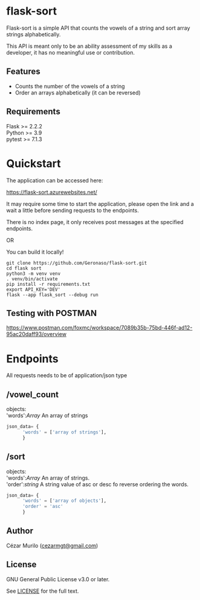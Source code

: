 # flask-sort
Flask-sort is a simple API that counts the vowels of a string and sort array strings alphabetically.

This API is meant only to be an ability assessment of my skills as a developer, it has no meaningful use or contribution.

## Features
* Counts the number of the vowels of a string
* Order an arrays alphabetically (it can be reversed)

## Requirements
Flask >= 2.2.2<br/>
Python >= 3.9<br/>
pytest >= 7.1.3

# Quickstart

The application can be accessed here: <br/>

https://flask-sort.azurewebsites.net/

It may require some time to start the application, please open the link and a wait a little before sending requests to the endpoints.

There is no index page, it only receives post messages at the specified endpoints.

OR

You can build it locally!

```
git clone https://github.com/Geronaso/flask-sort.git
cd flask sort
python3 -m venv venv
. venv/bin/activate
pip install -r requirements.txt
export API_KEY='DEV'
flask --app flask_sort --debug run
```

## Testing with POSTMAN

https://www.postman.com/foxmc/workspace/7089b35b-75bd-446f-ad12-95ac20daff93/overview

# Endpoints

All requests needs to be of application/json type

## /vowel_count
objects:<br/>
    'words':*Array*  An array of strings

```python
json_data= { 
      'words' = ['array of strings'],
      }
```


## /sort
objects:<br/>
    'words':*Array*  An array of strings.<br/>
    'order':*string* A string value of asc or desc fo reverse ordering the words.
    
```python
json_data= { 
      'words' = ['array of objects'],
      'order' = 'asc'
      }
```
      
## Author
Cézar Murilo (cezarmgt@gmail.com)

## License

GNU General Public License v3.0 or later.

See [LICENSE](LICENSE) for the full text.
